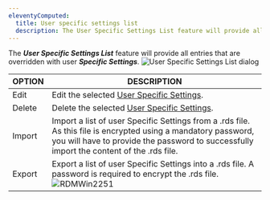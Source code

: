 ```yaml
---
eleventyComputed:
  title: User specific settings list
  description: The User Specific Settings List feature will provide all entries that are overridden with user Specific Settings.
---
```

The ***User Specific Settings List*** feature will provide all entries that are overridden with user ***Specific Settings***.
![User Specific Settings List dialog](https://cdnweb.devolutions.net/docs/en/rdm/windows/RDMWin2250.png)

| OPTION | DESCRIPTION                                                                                                    |
|--------|----------------------------------------------------------------------------------------------------------------|
| Edit   | Edit the selected [User Specific Settings](/rdm/windows/commands/edit/setting-overrides/specific-settings/).   |
| Delete | Delete the selected [User Specific Settings](/rdm/windows/commands/edit/setting-overrides/specific-settings/). |
| Import | Import a list of user Specific Settings from a .rds file. As this file is encrypted using a mandatory password, you will have to provide the password to successfully import the content of the .rds file. |
| Export | Export a list of user Specific Settings into a .rds file. A password is required to encrypt the .rds file. ![RDMWin2251](https://cdnweb.devolutions.net/docs/en/rdm/windows/RDMWin2251.png) |
